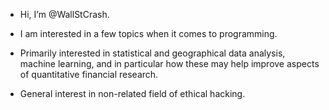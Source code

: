 - Hi, I’m @WallStCrash.

- I am interested in a few topics when it comes to programming. 

- Primarily interested in statistical and geographical data analysis, machine learning, and in particular how these may help improve aspects of quantitative financial research. 

- General interest in non-related field of ethical hacking.

<!---
WallStCrash/WallStCrash is a ✨ special ✨ repository because its `README.md` (this file) appears on your GitHub profile.
You can click the Preview link to take a look at your changes.
--->
